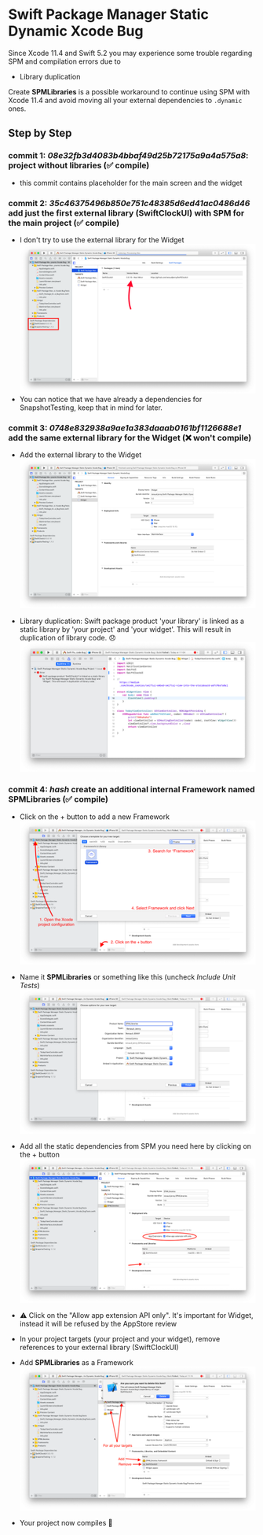 # Swift Package Manager Static Dynamic Xcode Bug

Since Xcode 11.4 and Swift 5.2 you may experience some trouble regarding SPM and compilation errors due to

* Library duplication

Create **SPMLibraries** is a possible workaround to continue using SPM with Xcode 11.4 and avoid moving all your external dependencies to `.dynamic` ones.

## Step by Step

### commit 1: *08e32fb3d4083b4bbaf49d25b72175a9a4a575a8*: project without libraries (✅ compile)

* this commit contains placeholder for the main screen and the widget

### commit 2: *35c46375496b850e751c48385d6ed41ac0486d46* add just the first external library (SwiftClockUI) with SPM for the main project (✅ compile)

* I don't try to use the external library for the Widget
![Add SPM External Library](docs/assets/add-spm-external-library.png)
* You can notice that we have already a dependencies for SnapshotTesting, keep that in mind for later.

### commit 3: *0748e832938a9ae1a383daaab0161bf1126688e1* add the same external library for the Widget (❌ won't compile)

* Add the external library to the Widget
![Add SPM External Library to the Widget](docs/assets/add-spm-external-library-to-widget.png)

* Library duplication: Swift package product 'your library' is linked as a static library by 'your project' and 'your widget'. This will result in duplication of library code. 😞
![Error static library code duplication](docs/assets/spm-library-duplication-error.png)

### commit 4: *hash* create an additional internal Framework named **SPMLibraries** (✅ compile)

* Click on the + button to add a new Framework
![Add SPM static dynamic library step 1](docs/assets/add-internal-spm-framework-workaround-1.png)

* Name it **SPMLibraries** or something like this (uncheck *Include Unit Tests*)
![Add SPM static dynamic library step 2](docs/assets/add-internal-spm-framework-workaround-2.png)

* Add all the static dependencies from SPM you need here by clicking on the + button
![Add SPM static dynamic library step 3](docs/assets/add-external-libraries-to-your-internal-spm-framework.png)
* ⚠️ Click on the "Allow app extension API only". It's important for Widget, instead it will be refused by the AppStore review

* In your project targets (your project and your widget), remove references to your external library (SwiftClockUI)
* Add **SPMLibraries** as a Framework
![Add SPM static dynamic library step 4](docs/assets/remove-old-references-to-external-libraries.png)
* Your project now compiles 🎉
